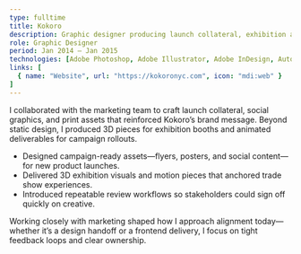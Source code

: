 ```yaml
---
type: fulltime
title: Kokoro
description: Graphic designer producing launch collateral, exhibition assets, and campaigns that kept brand messaging consistent across channels.
role: Graphic Designer
period: Jan 2014 – Jan 2015
technologies: [Adobe Photoshop, Adobe Illustrator, Adobe InDesign, Autodesk Maya]
links: [
  { name: "Website", url: "https://kokoronyc.com", icon: "mdi:web" }
]
---
```


<Grid :cols="1" :md="2" :lg="2">
  <Card title="Overview">
    I collaborated with the marketing team to craft launch collateral, social graphics, and print assets that reinforced Kokoro’s brand message. Beyond static design, I produced 3D pieces for exhibition booths and animated deliverables for campaign rollouts.
  </Card>
  <Card title="Highlights">
    <ul>
      <li>Designed campaign-ready assets—flyers, posters, and social content—for new product launches.</li>
      <li>Delivered 3D exhibition visuals and motion pieces that anchored trade show experiences.</li>
      <li>Introduced repeatable review workflows so stakeholders could sign off quickly on creative.</li>
    </ul>
  </Card>
</Grid>

<Card title="Takeaways">
  Working closely with marketing shaped how I approach alignment today—whether it’s a design handoff or a frontend delivery, I focus on tight feedback loops and clear ownership.
</Card>
